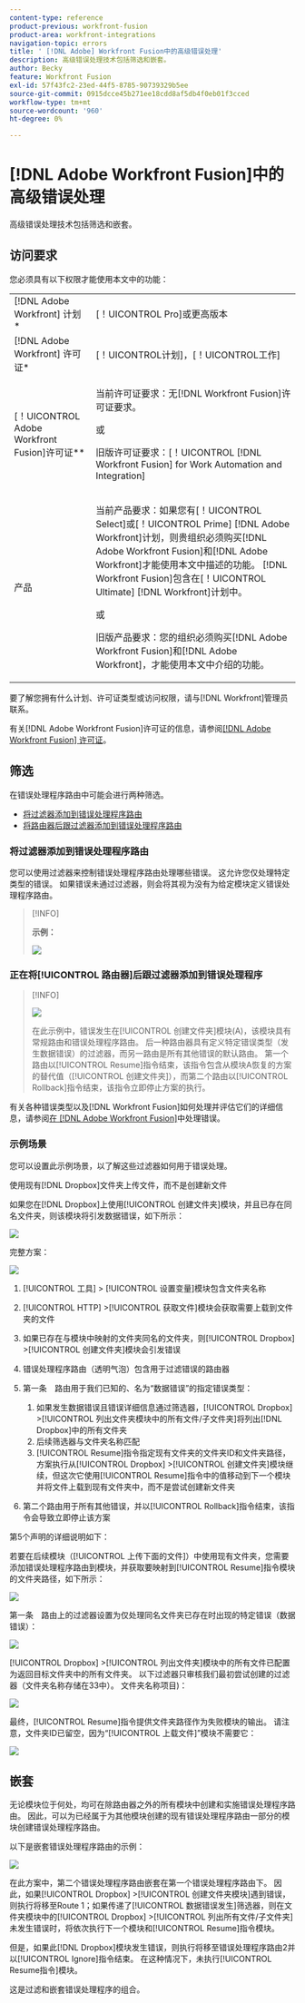 ```yaml
---
content-type: reference
product-previous: workfront-fusion
product-area: workfront-integrations
navigation-topic: errors
title: ' [!DNL Adobe] Workfront Fusion中的高级错误处理'
description: 高级错误处理技术包括筛选和嵌套。
author: Becky
feature: Workfront Fusion
exl-id: 57f43fc2-23ed-44f5-8785-90739329b5ee
source-git-commit: 0915dcce45b271ee18cdd8af5db4f0eb01f3cced
workflow-type: tm+mt
source-wordcount: '960'
ht-degree: 0%

---
```


# [!DNL Adobe Workfront Fusion]中的高级错误处理

高级错误处理技术包括筛选和嵌套。

## 访问要求

您必须具有以下权限才能使用本文中的功能：

<table style="table-layout:auto">
 <col> 
 <col> 
 <tbody> 
  <tr> 
   <td role="rowheader">[!DNL Adobe Workfront] 计划*</td> 
   <td> <p>[！UICONTROL Pro]或更高版本</p> </td> 
  </tr> 
  <tr data-mc-conditions=""> 
   <td role="rowheader">[!DNL Adobe Workfront] 许可证*</td> 
   <td> <p>[！UICONTROL计划]，[！UICONTROL工作]</p> </td> 
  </tr> 
  <tr> 
   <td role="rowheader">[！UICONTROL Adobe Workfront Fusion]许可证**</td> 
   <td>
   <p>当前许可证要求：无[!DNL Workfront Fusion]许可证要求。</p>
   <p>或</p>
   <p>旧版许可证要求：[！UICONTROL [!DNL Workfront Fusion] for Work Automation and Integration] </p>
   </td> 
  </tr> 
  <tr> 
   <td role="rowheader">产品</td> 
   <td>
   <p>当前产品要求：如果您有[！UICONTROL Select]或[！UICONTROL Prime] [!DNL Adobe Workfront]计划，则贵组织必须购买[!DNL Adobe Workfront Fusion]和[!DNL Adobe Workfront]才能使用本文中描述的功能。 [!DNL Workfront Fusion]包含在[！UICONTROL Ultimate] [!DNL Workfront]计划中。</p>
   <p>或</p>
   <p>旧版产品要求：您的组织必须购买[!DNL Adobe Workfront Fusion]和[!DNL Adobe Workfront]，才能使用本文中介绍的功能。</p>
   </td> 
  </tr> 
 </tbody> 
</table>

要了解您拥有什么计划、许可证类型或访问权限，请与[!DNL Workfront]管理员联系。

有关[!DNL Adobe Workfront Fusion]许可证的信息，请参阅[[!DNL Adobe Workfront Fusion] 许可证](../../workfront-fusion/get-started/license-automation-vs-integration.md)。

## 筛选

在错误处理程序路由中可能会进行两种筛选。

* [将过滤器添加到错误处理程序路由](#adding-a-filter-to-the-error-handler-route)
* [将路由器后跟过滤器添加到错误处理程序路由](#adding-a-router-followed-by-filters-to-the-error-handler)

### 将过滤器添加到错误处理程序路由

您可以使用过滤器来控制错误处理程序路由处理哪些错误。 这允许您仅处理特定类型的错误。 如果错误未通过过滤器，则会将其视为没有为给定模块定义错误处理程序路由。

>[!INFO]
>
>**示例：**
>
>![](assets/filter-error-handling-350x238.png)

### 正在将[!UICONTROL 路由器]后跟过滤器添加到错误处理程序

>[!INFO]
>
>![](assets/router-filter-error-handling-350x254.png)
>
>在此示例中，错误发生在[!UICONTROL 创建文件夹]模块(A)，该模块具有常规路由和错误处理程序路由。 后一种路由器具有定义特定错误类型（发生数据错误）的过滤器，而另一路由是所有其他错误的默认路由。 第一个路由以[!UICONTROL Resume]指令结束，该指令包含从模块A恢复的方案的替代值（[!UICONTROL 创建文件夹]），而第二个路由以[!UICONTROL Rollback]指令结束，该指令立即停止方案的执行。

有关各种错误类型以及[!DNL Workfront Fusion]如何处理并评估它们的详细信息，请参阅[在 [!DNL Adobe Workfront Fusion]](../../workfront-fusion/errors/error-processing.md)中处理错误。

### 示例场景

您可以设置此示例场景，以了解这些过滤器如何用于错误处理。

使用现有[!DNL Dropbox]文件夹上传文件，而不是创建新文件

如果您在[!DNL Dropbox]上使用[!UICONTROL 创建文件夹]模块，并且已存在同名文件夹，则该模块将引发数据错误，如下所示：

![](assets/dropbox-350x276.png)

完整方案：

![](assets/dropbox-scenario-350x190.png)

1. [!UICONTROL 工具] > [!UICONTROL 设置变量]模块包含文件夹名称
1. [!UICONTROL HTTP] >[!UICONTROL 获取文件]模块会获取需要上载到文件夹的文件
1. 如果已存在与模块中映射的文件夹同名的文件夹，则[!UICONTROL Dropbox] >[!UICONTROL 创建文件夹]模块会引发错误
1. 错误处理程序路由（透明气泡）包含用于过滤错误的路由器
1. 第一条　路由用于我们已知的、名为“数据错误”的指定错误类型：

   1. 如果发生数据错误且错误详细信息通过筛选器，[!UICONTROL Dropbox] >[!UICONTROL 列出文件夹模块中的所有文件/子文件夹]将列出[!DNL Dropbox]中的所有文件夹
   1. 后续筛选器与文件夹名称匹配
   1. [!UICONTROL Resume]指令指定现有文件夹的文件夹ID和文件夹路径，方案执行从[!UICONTROL Dropbox] >[!UICONTROL 创建文件夹]模块继续，但这次它使用[!UICONTROL Resume]指令中的值移动到下一个模块并将文件上载到现有文件夹中，而不是尝试创建新文件夹

1. 第二个路由用于所有其他错误，并以[!UICONTROL Rollback]指令结束，该指令会导致立即停止该方案

第5个声明的详细说明如下：

若要在后续模块（[!UICONTROL 上传下面的文件]）中使用现有文件夹，您需要添加错误处理程序路由到模块，并获取要映射到[!UICONTROL Resume]指令模块的文件夹路径，如下所示：

![](assets/add-error-handler-route-350x113.png)

第一条　路由上的过滤器设置为仅处理同名文件夹已存在时出现的特定错误（数据错误）：

![](assets/condition-350x327.png)

[!UICONTROL Dropbox] >[!UICONTROL 列出文件夹]模块中的所有文件已配置为返回目标文件夹中的所有文件夹。 以下过滤器只审核我们最初尝试创建的过滤器（文件夹名称存储在33中）。 文件夹名称项目)：

![](assets/condition2-350x193.png)

最终，[!UICONTROL Resume]指令提供文件夹路径作为失败模块的输出。 请注意，文件夹ID已留空，因为“[!UICONTROL 上载文件]”模块不需要它：

![](assets/flow-control-350x190.png)

## 嵌套

无论模块位于何处，均可在除路由器之外的所有模块中创建和实施错误处理程序路由。 因此，可以为已经属于为其他模块创建的现有错误处理程序路由一部分的模块创建错误处理程序路由。

以下是嵌套错误处理程序路由的示例：

![](assets/nested-error-handling-route-350x174.png)

在此方案中，第二个错误处理程序路由嵌套在第一个错误处理程序路由下。 因此，如果[!UICONTROL Dropbox] >[!UICONTROL 创建文件夹模块]遇到错误，则执行将移至Route 1；如果传递了[!UICONTROL 数据错误发生]筛选器，则在文件夹模块中的[!UICONTROL Dropbox] >[!UICONTROL 列出所有文件/子文件夹]未发生错误时，将依次执行下一个模块和[!UICONTROL Resume]指令模块。

但是，如果此[!DNL Dropbox]模块发生错误，则执行将移至错误处理程序路由2并以[!UICONTROL Ignore]指令结束。 在这种情况下，未执行[!UICONTROL Resume指令]模块。

这是过滤和嵌套错误处理程序的组合。

